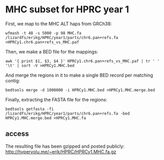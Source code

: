 # MHC subset for HPRC year 1

First, we map to the MHC ALT haps from GRCh38:

```
wfmash -t 48 -s 5000 -p 98 MHC.fa /lizardfs/erikg/HPRC/year1/parts/chr6.pan+refs.fa >HPRCy1.chr6.pan+refs_vs_MHC.paf
```

Then, we make a BED file for the mappings:

```
awk '{ print $1, $3, $4 }' HPRCy1.chr6.pan+refs_vs_MHC.paf | tr ' ' '\t' | sort -V >HPRCy1.MHC.bed
```

And merge the regions in it to make a single BED record per matching contig:

```
bedtools merge -d 1000000 -i HPRCy1.MHC.bed >HPRCy1.MHC.merge.bed
```

Finally, extracting the FASTA file for the regions:

```
bedtools getfasta -fi /lizardfs/erikg/HPRC/year1/parts/chr6.pan+refs.fa -bed HPRCy1.MHC.merge.bed >HPRCy1.MHC.fa
```

## access

The resulting file has been gzipped and posted publicly: http://hypervolu.me/~erik/HPRC/HPRCy1.MHC.fa.gz